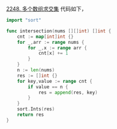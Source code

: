 [2248. 多个数组求交集](https://leetcode.cn/problems/intersection-of-multiple-arrays/description/)
代码如下，
```go
import "sort"

func intersection(nums [][]int) []int {
    cnt := map[int]int {}
    for _,arr := range nums {
        for _,x := range arr {
            cnt[x] += 1
        }
    }
    n := len(nums)
    res := []int {}
    for key,value := range cnt {
        if value == n {
            res = append(res, key)
        }
    }
    sort.Ints(res)
    return res 
}
```